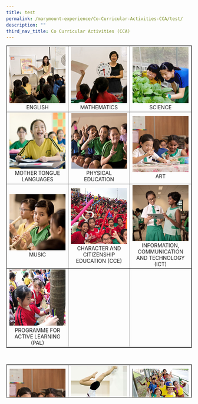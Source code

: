 ```yaml
---
title: test
permalink: /marymount-experience/Co-Curricular-Activities-CCA/test/
description: ""
third_nav_title: Co Curricular Activities (CCA)
---
```

<table style="border-collapse: collapse; width: 100%;" border="1">
  <tbody>
    <tr>
      <td style="width: 33.3333%; text-align: center;">
        <a href="/marymount-experience/curriculum/english"><img src="/images/c1.jpg" alt="c1"></a> ENGLISH
      </td>
      <td style="width: 33.3333%; text-align: center;">
        <a href="/marymount-experience/curriculum/mathematics/"><img src="/images/c2.jpg" alt="c2"></a> MATHEMATICS
      </td>
      <td style="width: 33.3333%; text-align: center;">
        <a href="/marymount-experience/curriculum/science"><img src="/images/c3.jpg" alt="c3"></a> SCIENCE
      </td>
    </tr>
    <tr>
      <td style="width: 33.3333%; text-align: center;">
        <a href="/marymount-experience/curriculum/mother-tongue-languages"><img src="/images/c4.jpg" alt="c4"></a> MOTHER TONGUE LANGUAGES
      </td>
      <td style="width: 33.3333%; text-align: center;">
        <a href="/marymount-experience/curriculum/physical-education"><img src="/images/c5.jpg" alt="c5"></a> PHYSICAL EDUCATION
      </td>
      <td style="width: 33.3333%; text-align: center;">
        <a href="/marymount-experience/curriculum/aesthetics-art"><img src="/images/c6.jpg" alt="c6"></a> ART
      </td>
    </tr>
    <tr>
      <td style="width: 33.3333%; text-align: center;">
        <a href="/marymount-experience/curriculum/aesthetics-music"><img src="/images/c7.jpg" alt="c7"></a> MUSIC
      </td>
      <td style="width: 33.3333%; text-align: center;">
        <a href="/marymount-experience/curriculum/character-and-citizenship-education-cce"><img src="/images/c8.jpg" alt="c8"></a> CHARACTER AND CITIZENSHIP EDUCATION (CCE)
      </td>
      <td style="width: 33.3333%; text-align: center;">
        <a href="/marymount-experience/curriculum/information-communication-and-technology-ict"><img src="/images/c9.jpg" alt="c9"></a> INFORMATION, COMMUNICATION AND TECHNOLOGY (ICT)
      </td>
    </tr>
    <tr>
      <td style="width: 33.3333%; text-align: center;">
        <a href="/marymount-experience/curriculum/programme-for-active-learning-pal/"><img src="/images/c0.jpg" alt="c0"></a> PROGRAMME FOR ACTIVE LEARNING (PAL)
      </td>
      <td style="width: 33.3333%; text-align: center;">&nbsp;</td>
      <td style="width: 33.3333%; text-align: center;">&nbsp;</td>
    </tr>
  </tbody>
</table>

<br>

<table style="border-collapse: collapse; width: 100%; height: 90px;" border="1">
  <tbody>
    <tr>
      <td style="width: 33.3333%; text-align: center;">
        <a href="/marymount-experience/co-curricular-activities-cca/art-club/"><img src="/images/cca1.jpg" alt="c1"></a> ART CLUB
      </td>
      <td style="width: 33.3333%; height: 18px; text-align: center;">
        <a href="/marymount-experience/co-curricular-activities-cca/artistic-gymnastics"><img src="images/cca2.jpg" alt="cca2"></a>ARTISTIC GYMNASTICS
      </td>
      <td style="width: 33.3333%; height: 18px; text-align: center;">
        <a href="/marymount-experience/co-curricular-activities-cca/brownies"><img src="images/cca3.jpg" alt="cca3"></a>BROWNIES
      </td>
    </tr>
    <tr style="height: 18px;">
      <td style="width: 33.3333%; height: 18px; text-align: center;">
        <a href="/marymount-experience/co-curricular-activities-cca/choir"><img src="images/cca4.jpg" alt="cca4"></a>CHOIR
      </td>
      <td style="width: 33.3333%; height: 18px; text-align: center;">
        <a href="/marymount-experience/co-curricular-activities-cca/dance-ensemble"><img src="images/cca5.jpg" alt="cca5"></a>DANCE ENSEMBLE
      </td>
      <td style="width: 33.3333%; height: 18px; text-align: center;">
        <a href="/marymount-experience/co-curricular-activities-cca/drama-club"><img src="images/cca6.jpg" alt="cca6"></a>DRAMA CLUB
      </td>
    </tr>
    <tr style="height: 36px;">
      <td style="width: 33.3333%; height: 36px; text-align: center;">
        <a href="/marymount-experience/co-curricular-activities-cca/environmental-science-club"><img src="images/cca7.jpg" alt="cca7"></a>ENVIRONMENTAL SCIENCE CLUB
      </td>
      <td style="width: 33.3333%; height: 36px; text-align: center;">
        <a href="/marymount-experience/co-curricular-activities-cca/netball"><img src="images/cca8.jpg" alt="cca8"></a>NETBALL
      </td>
      <td style="width: 33.3333%; height: 36px; text-align: center;">
        <a href="/marymount-experience/co-curricular-activities-cca/percussion-ensemble"><img src="images/cca9.jpg" alt="cca9"></a>PERCUSSION ENSEMBLE
      </td>
    </tr>
    <tr style="height: 18px;">
      <td style="width: 33.3333%; height: 18px; text-align: center;">
        <a href="/marymount-experience/co-curricular-activities-cca/rhythmic-gymnastics"><img src="images/cca10.jpg" alt="cca10"></a>RHYTHMIC GYMNASTICS
      </td>
      <td style="width: 33.3333%; height: 18px; text-align: center;">
        <a href="/marymount-experience/co-curricular-activities-cca/tennis"><img src="images/cca11.jpg" alt="cca11"></a>TENNIS
      </td>
      <td style="width: 33.3333%; height: 18px; text-align: center;">&nbsp;</td>
    </tr>
  </tbody>
</table>